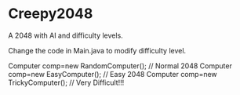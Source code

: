 Creepy2048
==========

A 2048 with AI and difficulty levels.

Change the code in Main.java to modify difficulty level.

Computer comp=new RandomComputer(); // Normal 2048
Computer comp=new EasyComputer(); // Easy 2048
Computer comp=new TrickyComputer(); // Very Difficult!!!
